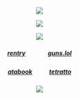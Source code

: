 ⠀<div align="center">

![](https://files.catbox.moe/38to34.png)

![](https://komarev.com/ghpvc/?username=carkali&color=ff254b&style=flat&label= ୨୧ &base=8050)

![](https://files.catbox.moe/3dcyn4.png)
##### [rentry](https://rentry.co/Ringed_Retail)ㅤㅤㅤㅤ[guns.lol](https://guns.lol/lcb6)
##### [atabook](https://reimu.atabook.org/)ㅤㅤㅤ[tetratto](https://tetratto.com/@lobcorp)

![](https://files.catbox.moe/g27i3f.png)

